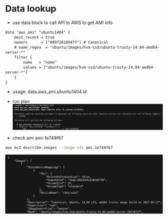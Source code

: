 # Data lookup
- use data block to call API to AWS to get AMI info
```
data "aws_ami" "ubuntu1404" {
    most_recent = true
    owners      = ["099720109477"] # Canonical
    # name_regex  = "ubuntu/images/hvm-ssd/ubuntu-trusty-14.04-amd64-server-*"
    filter {
        name   = "name"
        values = ["ubuntu/images/hvm-ssd/ubuntu-trusty-14.04-amd64-server-*"]
    }
}
```
- usage: data.aws_ami.ubuntu1404.id

- run plan
![tf plan](image-1.png)

- check ami ami-1e749f67
```sh
aws ec2 describe-images --image-ids ami-1e749f67
```
![describe image](image-2.png)
